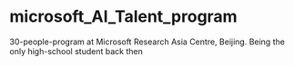 # microsoft_AI_Talent_program
30-people-program at Microsoft Research Asia Centre, Beijing. Being the only high-school student back then
